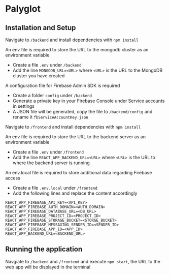 # Palyglot

## Installation and Setup

Navigate to `/backend` and install dependencies with `npm install`

An env file is required to store the URL to the mongodb cluster as an environment variable
- Create a file `.env` under `/backend`
- Add the line `MONGODB_URL=<URL>` where `<URL>` is the URL to the MongoDB cluster you have created

A configuration file for Firebase Admin SDK is required
- Create a folder `config` under `/backend`
- Generate a private key in your Firebase Console under Service accounts in settings
- A JSON file will be generated, copy the file to `/backend/config` and rename it `fbServiceAccountKey.json`

Navigate to `/frontend` and install dependencies with `npm install`

An env file is required to store the URL to the backend server as an environment variable
- Create a file `.env` under `/frontend`
- Add the line `REACT_APP_BACKEND_URL=<URL>` where `<URL>` is the URL to where the backend server is running

An env.local file is required to store additional data regarding Firebase access
- Create a file `.env.local` under `/frontend`
- Add the following lines and replace the content accordingly
```
REACT_APP_FIREBASE_API_KEY=<API_KEY>
REACT_APP_FIREBASE_AUTH_DOMAIN=<AUTH_DOMAIN>
REACT_APP_FIREBASE_DATABASE_URL=<DB_URL>
REACT_APP_FIREBASE_PROJECT_ID=<PROJECT_ID>
REACT_APP_FIREBASE_STORAGE_BUCKET=<STORGE_BUCKET>
REACT_APP_FIREBASE_MESSAGING_SENDER_ID=<SENDER_ID>
REACT_APP_FIREBASE_APP_ID=<APP_ID>
REACT_APP_BACKEND_URL=<BACKEND_URL>
```

## Running the application

Navgiate to `/backend` and `/frontend` and execute `npm start`, the URL to the web app will be displayed in the terminal
